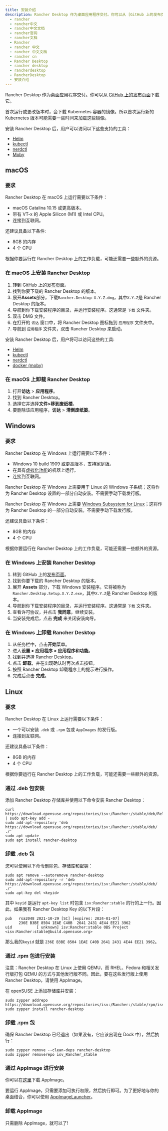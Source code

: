 ```yaml
---
title: 安装介绍
description: Rancher Desktop 作为桌面应用程序交付。你可以从 [GitHub 上的发布页面](https://github.com/rancher-sandbox/rancher-desktop/releases)下载它。
  - rancher
  - rancher中文
  - rancher中文文档
  - rancher官网
  - rancher文档
  - Rancher
  - rancher 中文
  - rancher 中文文档
  - rancher cn
  - Rancher Desktop
  - rancher desktop
  - rancherdesktop
  - RancherDesktop
  - 安装介绍
---
```


Rancher Desktop 作为桌面应用程序交付。你可以从 [GitHub 上的发布页面](https://github.com/rancher-sandbox/rancher-desktop/releases)下载它。

首次运行或更改版本时，会下载 Kubernetes 容器的镜像。所以首次运行新的 Kubernetes 版本可能需要一些时间来加载这些镜像。

安装 Rancher Desktop 后，用户可以访问以下这些支持的工具：

- [Helm](https://helm.sh/)
- [kubectl](https://kubernetes.io/docs/reference/kubectl/overview/)
- [nerdctl](https://github.com/containerd/nerdctl)
- [Moby](https://github.com/moby/moby)

## macOS

### 要求

Rancher Desktop 在 macOS 上运行需要以下条件：

- macOS Catalina 10.15 或更高版本。
- 带有 VT-x 的 Apple Silicon (M1) 或 Intel CPU。
- 连接到互联网。

还建议具备以下条件:
- 8GB 的内存
- 4 个 CPU

根据你要运行在 Rancher Desktop 上的工作负载，可能还需要一些额外的资源。

### 在 macOS 上安装 Rancher Desktop

1. 转到 GitHub 上的[发布页面](https://github.com/rancher-sandbox/rancher-desktop/releases)。
1. 找到你要下载的 Rancher Desktop 的版本。
1. 展开**Assets**部分，下载`Rancher.Desktop-X.Y.Z.dmg`，其中`X.Y.Z`是 Rancher Desktop 的版本。
1. 导航到你下载安装程序的目录，并运行安装程序。这通常是 `下载` 文件夹。
1. 双击 DMG 文件。
1. 在打开的 `访达` 窗口中，将 Rancher Desktop 图标拖到 `应用程序` 文件夹中。
1. 导航到 `应用程序` 文件夹，双击 Rancher Desktop 来启动。

安装 Rancher Desktop 后，用户将可以访问这些的工具:

- [Helm](https://helm.sh/)
- [kubectl](https://kubernetes.io/docs/reference/kubectl/overview/)
- [nerdctl](https://github.com/containerd/nerdctl)
- [docker (moby)](https://github.com/moby/moby)

### 在 macOS 上卸载 Rancher Desktop

1. 打开**访达** > **应用程序**。
1. 找到 Rancher Desktop。
1. 选择它并选择**文件>移到废纸楼**。
1. 要删除该应用程序，**访达** > **清倒废纸篓**。

## Windows

### 要求

Rancher Desktop 在 Windows 上运行需要以下条件：

- Windows 10 build 1909 或更高版本，支持家庭版。
- 在具有[虚拟化功能](https://docs.microsoft.com/en-us/windows/wsl/troubleshooting#error-0x80370102-the-virtual-machine-could-not-be-started-because-a-required-feature-is-not-installed)的机器上运行。
- 连接到互联网。

Rancher Desktop 在 Windows 上需要用于 Linux 的 Windows 子系统；这将作为 Rancher Desktop 设置的一部分自动安装。不需要手动下载发行版。

Rancher Desktop 在 Windows 上需要 [Windows Subsystem for Linux](https://docs.microsoft.com/en-us/windows/wsl/install-win10)；这将作为 Rancher Desktop 的一部分自动安装。不需要手动下载发行版。

还建议具备以下条件：
- 8GB 的内存
- 4 个 CPU

根据你要运行在 Rancher Desktop 上的工作负载，可能还需要一些额外的资源。

### 在 Windows 上安装 Rancher Desktop

1. 转到 GitHub 上的[发布页面](https://github.com/rancher-sandbox/rancher-desktop/releases)。
1. 找到你要下载的 Rancher Desktop 的版本。
1. 展开 **Assets** 部分，下载 Windows 安装程序。它将被称为`Rancher.Desktop.Setup.X.Y.Z.exe`，其中`X.Y.Z`是 Rancher Desktop 的版本。
1. 导航到你下载安装程序的目录，并运行安装程序。这通常是 `下载` 文件夹。
1. 查看许可协议，并点击 **我同意**，继续安装。
1. 当安装完成后，点击 **完成** 来关闭安装向导。

### 在 Windows 上卸载 Rancher Desktop

1. 从任务栏中，点击**开始**菜单。
1. 进入**设置 > 应用程序 > 应用程序和功能**。
1. 找到并选择 Rancher Desktop。
1. 点击 **卸载**，并在出现确认时再次点击按钮。
1. 按照 Rancher Desktop 卸载程序上的提示进行操作。
1. 完成后点击 **完成**。

## Linux

### 要求

Rancher Desktop 在 Linux 上运行需要以下条件：

- 一个可以安装 `.deb` 或 `.rpm` 包或 `AppImages` 的发行版。
- 连接到互联网。

还建议具备以下条件：
- 8GB 的内存
- 4 个 CPU

根据你要运行在 Rancher Desktop 上的工作负载，可能还需要一些额外的资源。

### 通过 .deb 包安装

添加 Rancher Desktop 存储库并使用以下命令安装 Rancher Desktop：

```
curl https://download.opensuse.org/repositories/isv:/Rancher:/stable/deb/Release.key | sudo apt-key add -
sudo add-apt-repository 'deb https://download.opensuse.org/repositories/isv:/Rancher:/stable/deb/ ./'
sudo apt update
sudo apt install rancher-desktop
```

### 卸载 .deb 包

您可以使用以下命令删除包、存储库和密钥：

```
sudo apt remove --autoremove rancher-desktop
sudo add-apt-repository -r 'deb https://download.opensuse.org/repositories/isv:/Rancher:/stable/deb/ ./'
sudo apt-key del <keyid>
```

其中 `keyid` 是运行 `apt-key list` 时包含 `isv:Rancher:stable` 的行的上一行。因此，如果我有 Rancher Desktop Key 的以下片段：

```
pub   rsa2048 2021-10-29 [SC] [expires: 2024-01-07]
      236E B3BE 8504 1EAE C40B  2641 2431 4E44 EE21 3962
uid           [ unknown] isv:Rancher:stable OBS Project <isv:Rancher:stable@build.opensuse.org>
```

那么我的`keyid` 就是 `236E B3BE 8504 1EAE C40B 2641 2431 4E44 EE21 3962`。

### 通过 .rpm 包进行安装

注意：Rancher Desktop 在 Linux 上使用 QEMU，而 RHEL、Fedora 和相关发行版打包 QEMU 的方式与其他发行版不同。因此，要在这些发行版上使用 Rancher Desktop，请使用 AppImage。

在 openSUSE 上添加存储库并安装：

```
sudo zypper addrepo https://download.opensuse.org/repositories/isv:/Rancher:/stable/rpm/isv:Rancher:stable.repo
sudo zypper install rancher-desktop
```

### 卸载 .rpm 包

确保 Rancher Desktop 已经退出（如果没有，它应该出现在 Dock 中），然后执行：

```
sudo zypper remove --clean-deps rancher-desktop
sudo zypper removerepo isv_Rancher_stable
```

### 通过 AppImage 进行安装

你可以在[这里](https://download.opensuse.org/repositories/isv:/Rancher:/stable/AppImage/rancher-desktop-latest-x86_64.AppImage)下载 AppImage。

要运行 AppImage，只需要添加可执行权限，然后执行即可。为了更好地与你的桌面结合，你可以使用 [AppImageLauncher](https://github.com/TheAssassin/AppImageLauncher)。

### 卸载 AppImage

只需删除 AppImage，就可以了!
